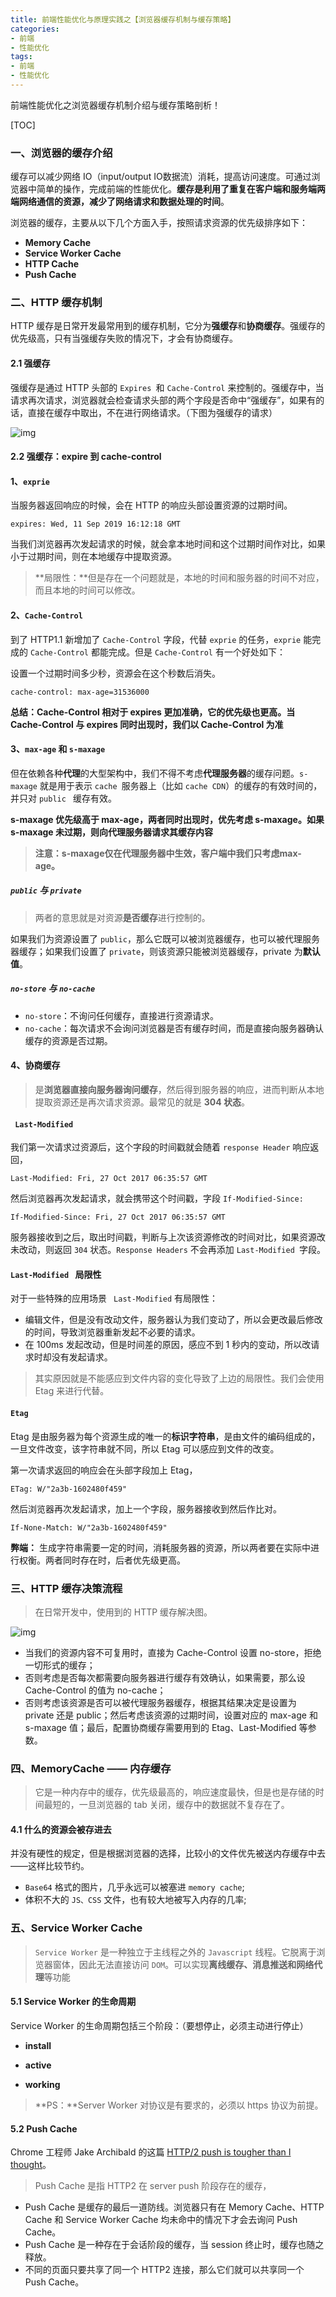 ```yaml
---
title: 前端性能优化与原理实践之【浏览器缓存机制与缓存策略】
categories:
- 前端
- 性能优化
tags:
- 前端
- 性能优化
---
```


前端性能优化之浏览器缓存机制介绍与缓存策略剖析！

<!--more-->

[TOC]

### 一、浏览器的缓存介绍

缓存可以减少网络 IO（input/output IO数据流）消耗，提高访问速度。可通过浏览器中简单的操作，完成前端的性能优化。**缓存是利用了重复在客户端和服务端两端网络通信的资源，减少了网络请求和数据处理的时间**。

浏览器的缓存，主要从以下几个方面入手，按照请求资源的优先级排序如下：

- **Memory Cache**
- **Service Worker Cache**
- **HTTP Cache**
- **Push Cache**



### 二、HTTP 缓存机制

HTTP 缓存是日常开发最常用到的缓存机制，它分为**强缓存**和**协商缓存**。强缓存的优先级高，只有当强缓存失败的情况下，才会有协商缓存。



#### 2.1 强缓存

强缓存是通过 HTTP  头部的 `Expires `和 `Cache-Control` 来控制的。强缓存中，当请求再次请求，浏览器就会检查请求头部的两个字段是否命中“强缓存”，如果有的话，直接在缓存中取出，不在进行网络请求。（下图为强缓存的请求）

![img](https://user-gold-cdn.xitu.io/2018/9/20/165f6a683fc021e1?imageView2/0/w/1280/h/960/format/webp/ignore-error/1)



#### 2.2 强缓存：expire 到 cache-control 

#### 1、`exprie` 

当服务器返回响应的时候，会在 HTTP 的响应头部设置资源的过期时间。

```
expires: Wed, 11 Sep 2019 16:12:18 GMT
```

当我们浏览器再次发起请求的时候，就会拿本地时间和这个过期时间作对比，如果小于过期时间，则在本地缓存中提取资源。

> **局限性：**但是存在一个问题就是，本地的时间和服务器的时间不对应，而且本地的时间可以修改。



#### 2、`Cache-Control` 

到了 HTTP1.1 新增加了 `Cache-Control` 字段，代替 `exprie` 的任务，`exprie` 能完成的 `Cache-Control` 都能完成。但是 `Cache-Control` 有一个好处如下：

 设置一个过期时间多少秒，资源会在这个秒数后消失。

```
cache-control: max-age=31536000
```



**总结：Cache-Control 相对于 expires 更加准确，它的优先级也更高。当 Cache-Control 与 expires 同时出现时，我们以 Cache-Control 为准**



#### 3、` max-age ` 和 `s-maxage`

但在依赖各种**代理**的大型架构中，我们不得不考虑**代理服务器**的缓存问题。`s-maxage` 就是用于表示 `cache `服务器上（比如 `cache CDN`）的缓存的有效时间的，并只对 `public ` 缓存有效。

**s-maxage 优先级高于 max-age，两者同时出现时，优先考虑 s-maxage。如果 s-maxage 未过期，则向代理服务器请求其缓存内容**

> **注意：s-maxage仅在代理服务器中生效，客户端中我们只考虑max-age。**



##### `public` 与 `private`

> 两者的意思就是对资源**是否缓存**进行控制的。

如果我们为资源设置了 `public`，那么它既可以被浏览器缓存，也可以被代理服务器缓存；如果我们设置了 `private`，则该资源只能被浏览器缓存，private 为**默认值**。



##### `no-store` 与 `no-cache`

- `no-store`：不询问任何缓存，直接进行资源请求。
- `no-cache`：每次请求不会询问浏览器是否有缓存时间，而是直接向服务器确认缓存的资源是否过期。



#### 4、协商缓存

> 是**浏览器直接向服务器询问缓存**，然后得到服务器的响应，进而判断从本地提取资源还是再次请求资源。最常见的就是 **304 状态**。



#### ` Last-Modified`

我们第一次请求过资源后，这个字段的时间戳就会随着 `response Header` 响应返回，

```
Last-Modified: Fri, 27 Oct 2017 06:35:57 GMT
```

然后浏览器再次发起请求，就会携带这个时间戳，字段 `If-Modified-Since:`

```
If-Modified-Since: Fri, 27 Oct 2017 06:35:57 GMT
```

服务器接收到之后，取出时间戳，判断与上次该资源修改的时间对比，如果资源改未改动，则返回 `304` 状态。`Response Headers` 不会再添加 `Last-Modified `字段。



#### `Last-Modified ` 局限性

对于一些特殊的应用场景 ` Last-Modified` 有局限性：

- 编辑文件，但是没有改动文件，服务器认为我们变动了，所以会更改最后修改的时间，导致浏览器重新发起不必要的请求。
- 在 100ms 发起改动，但是时间差的原因，感应不到 1 秒内的变动，所以改请求时却没有发起请求。

> 其实原因就是不能感应到文件内容的变化导致了上边的局限性。我们会使用 Etag 来进行代替。



#### `Etag`

Etag 是由服务器为每个资源生成的唯一的**标识字符串**，是由文件的编码组成的，一旦文件改变，该字符串就不同，所以 Etag 可以感应到文件的改变。

第一次请求返回的响应会在头部字段加上 Etag，

```
ETag: W/"2a3b-1602480f459"
```

然后浏览器再次发起请求，加上一个字段，服务器接收到然后作比对。

```
If-None-Match: W/"2a3b-1602480f459"
```

**弊端：** 生成字符串需要一定的时间，消耗服务器的资源，所以两者要在实际中进行权衡。两者同时存在时，后者优先级更高。



### 三、HTTP 缓存决策流程

> 在日常开发中，使用到的 HTTP 缓存解决图。

![img](https://user-gold-cdn.xitu.io/2018/9/20/165f701820fafcf8?imageView2/0/w/1280/h/960/format/webp/ignore-error/1)

- 当我们的资源内容不可复用时，直接为 Cache-Control 设置 no-store，拒绝一切形式的缓存；
- 否则考虑是否每次都需要向服务器进行缓存有效确认，如果需要，那么设 Cache-Control 的值为 no-cache；
- 否则考虑该资源是否可以被代理服务器缓存，根据其结果决定是设置为 private 还是 public；然后考虑该资源的过期时间，设置对应的 max-age 和 s-maxage 值；最后，配置协商缓存需要用到的 Etag、Last-Modified 等参数。



### 四、MemoryCache —— 内存缓存

> 它是一种内存中的缓存，优先级最高的，响应速度最快，但是也是存储的时间最短的，一旦浏览器的 tab 关闭，缓存中的数据就不复存在了。



#### 4.1 什么的资源会被存进去

并没有硬性的规定，但是根据浏览器的选择，比较小的文件优先被送内存缓存中去——这样比较节约。

- `Base64` 格式的图片，几乎永远可以被塞进 `memory cache`;
- 体积不大的 ` JS、CSS ` 文件，也有较大地被写入内存的几率;



### 五、Service Worker Cache

> `Service Worker` 是一种独立于主线程之外的 ` Javascript ` 线程。它脱离于浏览器窗体，因此无法直接访问 `DOM`。可以实现**离线缓存、消息推送和网络代理**等功能



#### 5.1 Service Worker 的生命周期

Service Worker 的生命周期包括三个阶段：（要想停止，必须主动进行停止）

- **install**

- **active**
- **working** 



> **PS：**Server Worker 对协议是有要求的，必须以 https 协议为前提。



#### 5.2 Push Cache

Chrome 工程师 Jake Archibald 的这篇 [HTTP/2 push is tougher than I thought](https://jakearchibald.com/2017/h2-push-tougher-than-i-thought/)。

> Push Cache 是指 HTTP2 在 server push 阶段存在的缓存，

- Push Cache 是缓存的最后一道防线。浏览器只有在 Memory Cache、HTTP Cache 和 Service Worker Cache 均未命中的情况下才会去询问 Push Cache。
- Push Cache 是一种存在于会话阶段的缓存，当 session 终止时，缓存也随之释放。
- 不同的页面只要共享了同一个 HTTP2 连接，那么它们就可以共享同一个 Push Cache。













